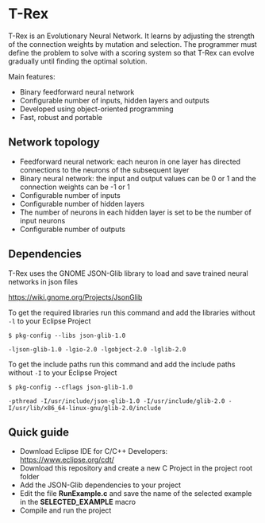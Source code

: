 # T-Rex

T-Rex is an Evolutionary Neural Network. It learns by adjusting the strength of the connection weights by mutation and selection. The programmer must define the problem to solve with a scoring system so that T-Rex can evolve gradually until finding the optimal solution.

Main features:

- Binary feedforward neural network
- Configurable number of inputs, hidden layers and outputs
- Developed using object-oriented programming
- Fast, robust and portable

## Network topology

- Feedforward neural network: each neuron in one layer has directed connections to the neurons of the subsequent layer
- Binary neural network: the input and output values can be 0 or 1 and the connection weights can be -1 or 1
- Configurable number of inputs
- Configurable number of hidden layers 
- The number of neurons in each hidden layer is set to be the number of input neurons
- Configurable number of outputs

## Dependencies
T-Rex uses the GNOME JSON-Glib library to load and save trained neural networks in json files

https://wiki.gnome.org/Projects/JsonGlib

To get the required libraries run this command and add the libraries without `-l` to your Eclipse Project

```
$ pkg-config --libs json-glib-1.0 

-ljson-glib-1.0 -lgio-2.0 -lgobject-2.0 -lglib-2.0
```

To get the include paths run this command and add the include paths without `-I` to your Eclipse Project

```
$ pkg-config --cflags json-glib-1.0

-pthread -I/usr/include/json-glib-1.0 -I/usr/include/glib-2.0 -I/usr/lib/x86_64-linux-gnu/glib-2.0/include
```

## Quick guide

- Download Eclipse IDE for C/C++ Developers: https://www.eclipse.org/cdt/
- Download this repository and create a new C Project in the project root folder
- Add the JSON-Glib dependencies to your project
- Edit the file **RunExample.c** and save the name of the selected example in the **SELECTED_EXAMPLE** macro
- Compile and run the project
